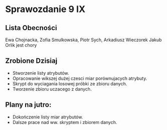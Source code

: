 Sprawozdanie 9 IX
==================

Lista Obecności
---------------

Ewa Chojnacka, Zofia Smulkowska, Piotr Sych, Arkadiusz Wieczorek
Jakub Orlik jest chory

Zrobione Dzisiaj
----------------
* Stworzenie listy atrybutów.
* Opracowanie wikszej dużej czesci miar porównujacych atrybuty.
* Skrypt do wyciagania losowej próbki ze zbioru danych.
* Tworzenie zbioru uczacego z danych.

Plany na jutro:
----------------
* Dokończenie listy miar atrybutów.
* Dalsze prace nad ww. skryptem i zbiorem danych.

